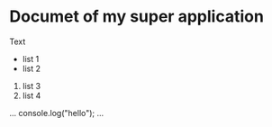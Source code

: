# Documet of my super application

Text

- list 1
- list 2

1. list 3
2. list 4

...
console.log("hello");
...
